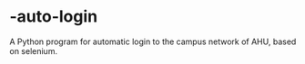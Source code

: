 # -auto-login
A Python program for automatic login to the campus network of AHU, based on selenium.
